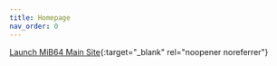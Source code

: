 ```yaml
---
title: Homepage
nav_order: 0
---
```


[Launch MiB64 Main Site](https://www.mib64.net){:target="_blank" rel="noopener noreferrer"}

<!-- ClauseEcho: Homepage Link Protocol Complete -->
